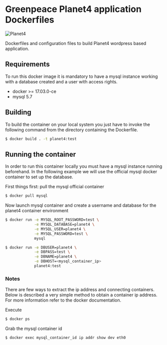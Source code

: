 # Greenpeace Planet4 application Dockerfiles

![Planet4](https://cdn-images-1.medium.com/letterbox/300/36/50/50/1*XcutrEHk0HYv-spjnOej2w.png?source=logoAvatar-ec5f4e3b2e43---fded7925f62)

Dockerfiles and configuration files to build Planet4 wordpress based application.

## Requirements

To run this docker image it is mandatory to have a mysql instance working with
a database created and a user with access rights.

* docker >= 17.03.0-ce
* mysql 5.7

## Building

To build the container on your local system you just have to invoke the following
command from the directory containing the Dockerfile.

```bash
$ docker build . -t planet4:test
```
## Running the container

In order to run this container locally you must have a mysql instance running
beforehand. In the following example we will use the official mysql docker container
to set up the database.

First things first: pull the mysql official container
```bash
$ docker pull mysql
```
Now launch mysql container and create a username and database for the planet4
container environment

```bash
$ docker run -e MYSQL_ROOT_PASSWORD=test \
             -e MYSQL_DATABASE=planet4 \
             -e MYSQL_USER=planet4 \
             -e MYSQL_PASSWORD=test \
             mysql
```

```bash
$ docker run -e DBUSER=planet4 \
             -e DBPASS=test \
             -e DBNAME=planet4 \
             -e DBHOST=<mysql_container_ip>
             planet4:test
```

### Notes

There are few ways to extract the ip address and connecting containers.
Below is described a very simple method to obtain a container ip address.
For more information refer to the docker documentation.

Execute

```bash
$ docker ps
```
Grab the mysql container id

```bash
$ docker exec mysql_container_id ip addr show dev eth0
```
